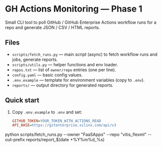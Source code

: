 # GH Actions Monitoring — Phase 1

Small CLI tool to poll GitHub / GitHub Enterprise Actions workflow runs for a repo and generate JSON / CSV / HTML reports.

## Files
- `scripts/fetch_runs.py` — main script (async) to fetch workflow runs and jobs, generate reports.
- `scripts/utils.py` — helper functions and env loader.
- `repos.txt` — list of `owner/repo` entries (one per line).
- `config.yaml` — basic config values.
- `.env.example` — template for environment variables (copy to `.env`).
- `reports/` — output directory for generated reports.

## Quick start

1. Copy `.env.example` to `.env` and set:
   ```ini
   GITHUB_TOKEN=YOUR_TOKEN_WITH_ACTIONS_READ
   API_BASE=https://gitenterprise.xilinx.com/api/v3


python scripts/fetch_runs.py --owner "FaaSApps" --repo "vitis_flexml" --out-prefix reports/report_$(date +%Y%m%d_%s)